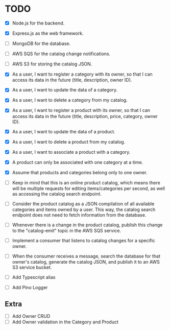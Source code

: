 # TODO

- [x] Node.js for the backend.
- [x] Express.js as the web framework.
- [ ] MongoDB for the database.
- [ ] AWS SQS for the catalog change notifications.
- [ ] AWS S3 for storing the catalog JSON.

- [x] As a user, I want to register a category with its owner, so that I can access its data in the
      future (title, description, owner ID).
- [x] As a user, I want to update the data of a category.
- [x] As a user, I want to delete a category from my catalog.
- [x] As a user, I want to register a product with its owner, so that I can access its data in the
      future (title, description, price, category, owner ID).
- [x] As a user, I want to update the data of a product.
- [x] As a user, I want to delete a product from my catalog.
- [x] As a user, I want to associate a product with a category.
- [x] A product can only be associated with one category at a time.
- [x] Assume that products and categories belong only to one owner.
- [ ] Keep in mind that this is an online product catalog, which means there will be multiple
      requests for editing items/categories per second, as well as accessing the catalog search
      endpoint.
- [ ] Consider the product catalog as a JSON compilation of all available categories and items owned
      by a user. This way, the catalog search endpoint does not need to fetch information from the
      database.
- [ ] Whenever there is a change in the product catalog, publish this change to the "catalog-emit"
      topic in the AWS SQS service.
- [ ] Implement a consumer that listens to catalog changes for a specific owner.
- [ ] When the consumer receives a message, search the database for that owner's catalog, generate
      the catalog JSON, and publish it to an AWS S3 service bucket.

- [ ] Add Typescript alias
- [ ] Add Pino Logger

## Extra

- [ ] Add Owner CRUD
- [ ] Add Owner validation in the Category and Product
